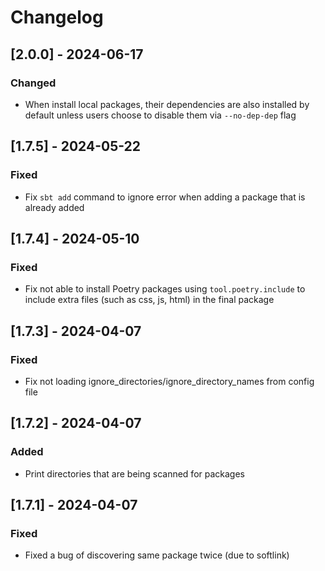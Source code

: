 # Changelog

## [2.0.0] - 2024-06-17

### Changed

- When install local packages, their dependencies are also installed by default unless users choose to disable them via `--no-dep-dep` flag

## [1.7.5] - 2024-05-22

### Fixed

- Fix `sbt add` command to ignore error when adding a package that is already added

## [1.7.4] - 2024-05-10

### Fixed

- Fix not able to install Poetry packages using `tool.poetry.include` to include extra files (such as css, js, html) in the final package

## [1.7.3] - 2024-04-07

### Fixed

- Fix not loading ignore_directories/ignore_directory_names from config file

## [1.7.2] - 2024-04-07

### Added

- Print directories that are being scanned for packages

## [1.7.1] - 2024-04-07

### Fixed

- Fixed a bug of discovering same package twice (due to softlink)
